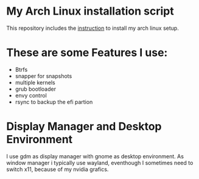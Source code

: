 # My Arch Linux installation script

This repository includes the [instruction](install.sh) to install my arch linux setup.

These are some Features I use:
==============================
 - Btrfs
 - snapper for snapshots
 - multiple kernels
 - grub bootloader
 - envy control
 - rsync to backup the efi partion
 
Display Manager and Desktop Environment 
=======================================
I use gdm as display manager with gnome as desktop environment. As window manager i typically use wayland, eventhough I sometimes need to switch x11, because of my nvidia grafics.
